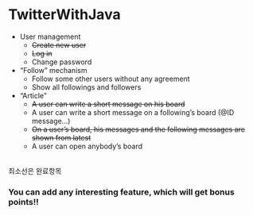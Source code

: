 # TwitterWithJava


+ User management
  - ~~Create new user~~
  - ~~Log in~~
  - Change password
+ “Follow” mechanism
  - Follow some other users without any agreement
  - Show all followings and followers
+ “Article”
  - ~~A user can write a short message on his board~~
  - A user can write a short message on a following’s board (@ID message…)
  - ~~On a user’s board, his messages and the following messages are shown from latest~~
  - A user can open anybody’s board
</br>
최소선은 완료항목   

### You can add any interesting feature, which will get bonus points!!
